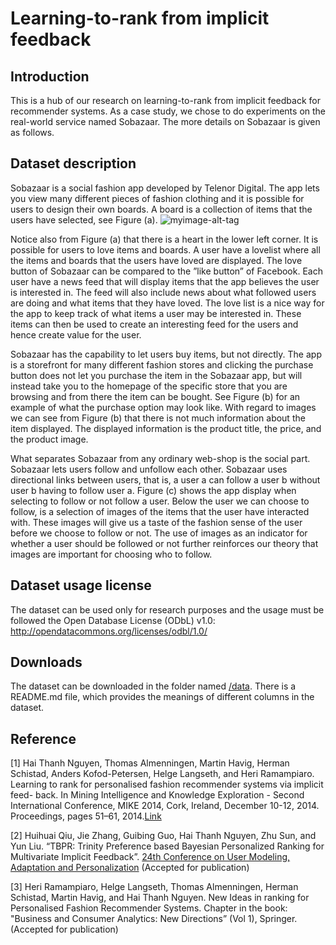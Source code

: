 # Learning-to-rank from implicit feedback

## Introduction
This is a hub of our research on learning-to-rank from implicit feedback for recommender systems. As a case study, we chose to do experiments on the real-world service named Sobazaar. The more details on Sobazaar is given as follows.

## Dataset description
Sobazaar is a social fashion app developed by Telenor Digital. The app lets you view many different pieces of fashion clothing and it is possible for users to design their own boards. A board is a collection of items that the users have selected,  see Figure (a).
![myimage-alt-tag](https://github.com/hainguyen-telenor/Learning-to-rank-from-implicit-feedback/blob/master/image/Sobazaar.png)

Notice also from Figure (a) that there is a heart in the lower left corner. It is possible for users to love items and boards. A user have a lovelist where all the items and boards that the users have loved are displayed. The love button of Sobazaar can be compared to the ”like button” of Facebook. Each user have a news feed that will display items that the app believes the user is interested in. The feed will also include news about what followed users are doing and what items that they have loved. The love list is a nice way for the app to keep track of what items a user may be interested in. These items can then be used to create an interesting feed for the users and hence create value for the user.

Sobazaar has the capability to let users buy items, but not directly. The app is a storefront for many different fashion stores and clicking the purchase button does not let you purchase the item in the Sobazaar app, but will instead take you to the homepage of the specific store that you are browsing and from there the item can be bought. See Figure (b) for an example of what the purchase option may look like. With regard to images we can see from Figure (b) that there is not much information about the item displayed. The displayed information is the product title, the price, and the product image.

What separates Sobazaar from any ordinary web-shop is the social part. Sobazaar lets users follow and unfollow each other. Sobazaar uses directional links between users, that is, a user a can follow a user b without user b having to follow user a. Figure (c) shows the app display when selecting to follow or not follow a user. Below the user we can choose to follow, is a selection of images of the items that the user have interacted with. These images will give us a taste of the fashion sense of the user before we choose to follow or not. The use of images as an indicator for whether a user should be followed or not further reinforces our theory that images are important for choosing who to follow.

## Dataset usage license
The dataset can be used only for research purposes and the usage must be followed the Open Database License (ODbL) v1.0: http://opendatacommons.org/licenses/odbl/1.0/

## Downloads
The dataset can be downloaded in the folder named [/data](https://github.com/hainguyen-telenor/Fashion-Recommender-Systems/tree/master/Data). There is a README.md file, which provides the meanings of different columns in the dataset.

## Reference
[1] Hai Thanh Nguyen, Thomas Almenningen, Martin Havig, Herman Schistad, Anders Kofod-Petersen, Helge Langseth, and Heri Ramampiaro. Learning to rank for personalised fashion recommender systems via implicit feed- back. In Mining Intelligence and Knowledge Exploration - Second International Conference, MIKE 2014, Cork, Ireland, December 10-12, 2014. Proceedings, pages 51–61, 2014.[Link](http://dx.doi.org/10.1007/978-3-319-13817-6_6)

[2] Huihuai Qiu, Jie Zhang, Guibing Guo, Hai Thanh Nguyen, Zhu Sun, and Yun Liu. “TBPR: Trinity Preference based Bayesian Personalized Ranking for Multivariate Implicit Feedback”. [24th Conference on User Modeling, Adaptation and Personalization](http://www.um.org/umap2016/) (Accepted for publication)

[3] Heri Ramampiaro, Helge Langseth, Thomas Almenningen, Herman Schistad, Martin Havig, and Hai Thanh Nguyen. New Ideas in ranking for Personalised Fashion Recommender Systems. Chapter in the book: "Business and Consumer Analytics: New Directions” (Vol 1), Springer. (Accepted for publication)
